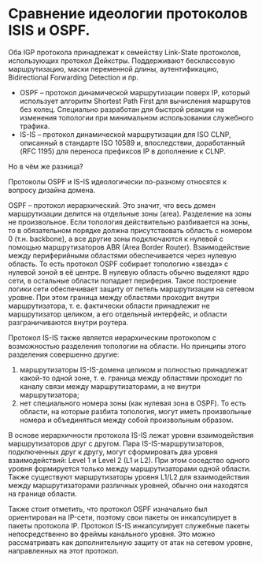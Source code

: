 # Сравнение идеологии протоколов ISIS и OSPF.

  Оба IGP протокола принадлежат к семейству Link-State протоколов, использующих протокол Дейкстры.
  Поддерживают бесклассовую маршрутизацию, маски переменной длины, аутентификацию, Bidirectional Forwarding Detection и пр.

- OSPF – протокол динамической маршрутизации поверх IP, который использует алгоритм Shortest Path First для вычисления маршрутов без колец.
 Специально разработан для быстрой реакции на изменения топологии при минимальном использовании служебного трафика.
- IS-IS – протокол динамической маршрутизации для ISO CLNP, описанный в стандарте ISO 10589 и, впоследствии, доработанный (RFC 1195) для переноса префиксов IP в дополнение к CLNP.


Но в чём же разница?

  Протоколы OSPF и IS-IS идеологически по-разному относятся к вопросу дизайна домена.

 OSPF – протокол иерархический. Это значит, что весь домен маршрутизации делится на отдельные зоны (area).
  Разделение на зоны не произвольное. Если топология действительно разбивается на зоны, то в обязательном порядке должна присутствовать область с номером 0 (т.н. backbone), а все другие зоны подключаются к нулевой с помощью маршрутизаторов ABR (Area Border Router). Взаимодействие между периферийными областями обеспечивается через нулевую область. То есть протокол OSPF собирает топологию «звезда» с нулевой зоной в её центре. В нулевую область обычно выделяют ядро сети, в остальные области попадает периферия. Такое построение логики сети обеспечивает защиту от петель маршрутизации на сетевом уровне. При этом граница между областями проходит внутри маршрутизатора, т. е. фактически области принадлежит не маршрутизатор целиком, а его отдельный интерфейс, и области разграничиваются внутри роутера. 

 Протокол IS-IS также является иерархическим протоколом с возможностью разделения топологии на области. Но принципы этого разделения совершенно другие:
1.	маршрутизаторы IS-IS-домена целиком и полностью принадлежат какой-то одной зоне, т. е. граница между областями проходит по каналу связи между маршрутизаторами, а не внутри маршрутизатора;
2.	нет специального номера зоны (как нулевая зона в OSPF). То есть области, на которые разбита топология, могут иметь произвольные номера и объединяться между собой произвольным образом.

 В основе иерархичности протокола IS-IS лежат уровни взаимодействия маршрутизаторов друг с другом. Пара IS-IS-маршрутизаторов, подключенных друг к другу, могут сформировать два уровня взаимодействий: Level 1 и Level 2 (L1 и L2). При этом соседство одного уровня формируется только между маршрутизаторами одной области. Также существуют маршрутизаторы уровня L1/L2 для взаимодействия между маршрутизаторами различных уровней, обычно они находятся на границе области. 

 Также стоит отметить, что протокол OSPF изначально был ориентирован на IP-сети, поэтому свои пакеты он инкапсулирует в пакеты протокола IP. Протокол IS-IS инкапсулирует служебные пакеты непосредственно во фреймы канального уровня. Это можно рассматривать как дополнительную защиту от атак на сетевом уровне, направленных на этот протокол.
